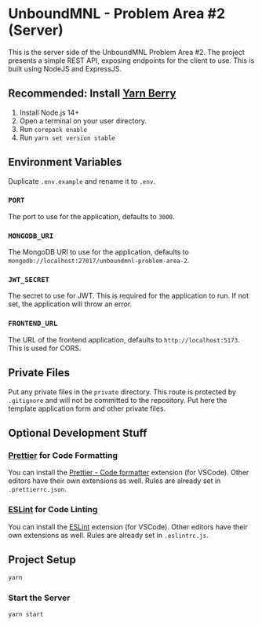 # UnboundMNL - Problem Area #2 (Server)
This is the server side of the UnboundMNL Problem Area #2.
The project presents a simple REST API, exposing endpoints for the client to use.
This is built using NodeJS and ExpressJS.

## Recommended: Install [Yarn Berry](https://yarnpkg.com/getting-started/install)
1. Install Node.js 14+
2. Open a terminal on your user directory.
3. Run `corepack enable`
4. Run `yarn set version stable`

## Environment Variables
Duplicate `.env.example` and rename it to `.env`.
### `PORT`
The port to use for the application, defaults to `3000`.
### `MONGODB_URI`
The MongoDB URI to use for the application, defaults to `mongodb://localhost:27017/unboundmnl-problem-area-2`.
### `JWT_SECRET`
The secret to use for JWT. This is required for the application to run.
If not set, the application will throw an error.
### `FRONTEND_URL`
The URL of the frontend application, defaults to `http://localhost:5173`.
This is used for CORS.

## Private Files
Put any private files in the `private` directory.
This route is protected by `.gitignore` and will not be committed to the repository.
Put here the template application form and other private files.

## Optional Development Stuff
### [Prettier](https://prettier.io/) for Code Formatting
You can install the [Prettier - Code formatter](https://marketplace.visualstudio.com/items?itemName=esbenp.prettier-vscode) extension (for VSCode).
Other editors have their own extensions as well.
Rules are already set in `.prettierrc.json`.

### [ESLint](https://eslint.org/) for Code Linting
You can install the [ESLint](https://marketplace.visualstudio.com/items?itemName=dbaeumer.vscode-eslint) extension (for VSCode).
Other editors have their own extensions as well.
Rules are already set in `.eslintrc.js`.

## Project Setup
```sh
yarn
```

### Start the Server
```sh
yarn start
```
